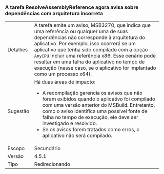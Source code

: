 ### <a name="resolveassemblyreference-task-now-warns-of-dependencies-with-the-wrong-architecture"></a>A tarefa ResolveAssemblyReference agora avisa sobre dependências com arquitetura incorreta

|   |   |
|---|---|
|Detalhes|A tarefa emite um aviso, MSB3270, que indica que uma referência ou qualquer uma de suas dependências não corresponde à arquitetura do aplicativo. Por exemplo, isso ocorrerá se um aplicativo que tenha sido compilado com a opção <code>AnyCPU</code> incluir uma referência x86. Esse cenário pode resultar em uma falha do aplicativo no tempo de execução (nesse caso, se o aplicativo for implantado como um processo x64).|
|Sugestão|Há duas áreas de impacto:<ul><li>A recompilação gerencia os avisos que não foram exibidos quando o aplicativo foi compilado com uma versão anterior do MSBuild. Entretanto, como o aviso identifica uma possível fonte de falha no tempo de execução, ele deve ser investigado e resolvido.</li><li>Se os avisos forem tratados como erros, o aplicativo não será compilado.</li></ul>|
|Escopo|Secundário|
|Versão|4.5.1|
|Tipo|Redirecionando|

